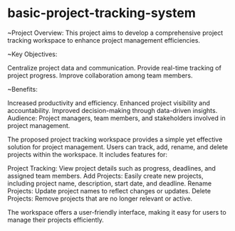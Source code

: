 # basic-project-tracking-system
~Project Overview: 
This project aims to develop a comprehensive project tracking workspace to enhance project management efficiencies.

~Key Objectives:

Centralize project data and communication.
Provide real-time tracking of project progress.
Improve collaboration among team members.

~Benefits:

Increased productivity and efficiency.
Enhanced project visibility and accountability.
Improved decision-making through data-driven insights.
Audience: Project managers, team members, and stakeholders involved in project management.

The proposed project tracking workspace provides a simple yet effective solution for project management. Users can track, add, rename, and delete projects within the workspace. It includes features for:

Project Tracking: View project details such as progress, deadlines, and assigned team members.
Add Projects: Easily create new projects, including project name, description, start date, and deadline.
Rename Projects: Update project names to reflect changes or updates.
Delete Projects: Remove projects that are no longer relevant or active.

The workspace offers a user-friendly interface, making it easy for users to manage their projects efficiently.
